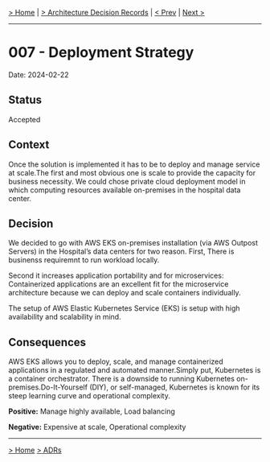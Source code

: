 [> Home](../README.md)  |  [> Architecture Decision Records](README.md) |  [< Prev](006-Layered-approach-to-security.md)  |  [Next >](008-Use-of-Infrastructure-as-Code-(IaC).md)

---

# 007 - Deployment Strategy

Date: 2024-02-22

## Status

Accepted

## Context
Once the solution is implemented it has to be to deploy and manage service at scale.The first and most obvious one is  scale to provide the capacity for business necessity. We could chose private cloud deployment model in which computing resources available on-premises in the hospital data center. 

## Decision
We decided to go with AWS EKS on-premises installation (via AWS Outpost Servers) in the Hospital’s data centers for two reason. First, There is businenss requiremnt to run workload locally.

Second it increases application portability and for microservices: Containerized applications are an excellent fit for the microservice architecture because we can deploy and scale containers individually. 

The setup of AWS Elastic Kubernetes Service (EKS) is setup with high availability and scalability in mind. 

## Consequences
AWS EKS allows you to deploy, scale, and manage containerized applications in a regulated and automated manner.Simply put, Kubernetes is a container orchestrator. There is a downside to running Kubernetes on-premises.Do-It-Yourself (DIY), or self-managed, Kubernetes is known for its steep learning curve and operational complexity.

**Positive:**
Manage highly available, Load balancing


**Negative:**
Expensive at scale, Operational complexity




---

[> Home](../README.md)    [> ADRs](README.md)
